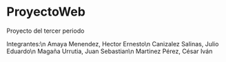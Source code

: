 # ProyectoWeb
Proyecto del tercer periodo

Integrantes:\n
Amaya Menendez, Hector Ernesto\n
Canizalez Salinas, Julio Eduardo\n
Magaña Urrutia, Juan Sebastian\n
Martinez Pérez, César Iván
